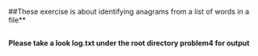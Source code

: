 ##These exercise is about identifying anagrams from a list of words in a file**
##

**Please take a look log.txt under the root directory problem4 for output** 